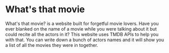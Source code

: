 # What's that movie

What's that movie? is a website built for forgetful movie lovers. Have you ever blanked on the name of a movie while you were talking about it but could recite all the actors in it? This website uses TMDB APIs to help you with that. You can write down a bunch of actors names and it will show you a list of all the movies they were in together.